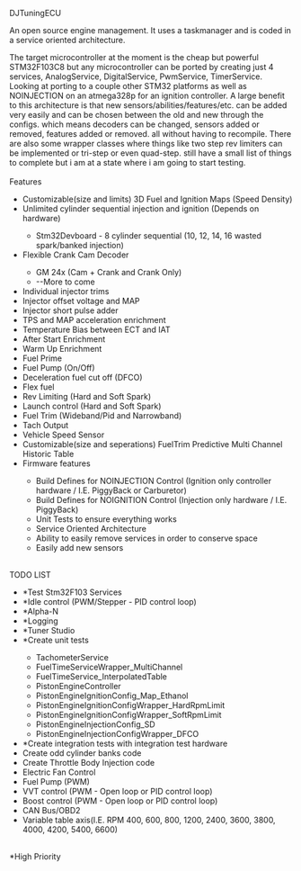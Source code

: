 DJTuningECU

An open source engine management. It uses a taskmanager and is coded in a service oriented architecture.

The target microcontroller at the moment is the cheap but powerful STM32F103C8 but any microcontroller can be ported by creating just 4 services, AnalogService, DigitalService, PwmService, TimerService. Looking at porting to a couple other STM32 platforms as well as NOINJECTION on an atmega328p for an ignition controller. A large benefit to this architecture is that new sensors/abilities/features/etc. can be added very easily and can be chosen between the old and new through the configs. which means decoders can be changed, sensors added or removed, features added or removed. all without having to recompile. There are also some wrapper classes where things like two step rev limiters can be implemented or tri-step or even quad-step. still have a small list of things to complete but i am at a state where i am going to start testing.
<br>
<br>
Features<br>
<ul>
  <li>Customizable(size and limits) 3D Fuel and Ignition Maps (Speed Density)</li>
  <li>Unlimited cylinder sequential injection and ignition (Depends on hardware)</li>
    <ul>
      <li>Stm32Devboard - 8 cylinder sequential (10, 12, 14, 16 wasted spark/banked injection)</li>
    </ul>
  <li>Flexible Crank Cam Decoder</li>
    <ul>
      <li>GM 24x (Cam + Crank and Crank Only)</li>
      <li>--More to come</li>
    </ul>
  <li>Individual injector trims</li>
  <li>Injector offset voltage and MAP</li>
  <li>Injector short pulse adder</li>
  <li>TPS and MAP acceleration enrichment</li>
  <li>Temperature Bias between ECT and IAT</li>
  <li>After Start Enrichment</li>
  <li>Warm Up Enrichment</li>
  <li>Fuel Prime</li>
  <li>Fuel Pump (On/Off)</li>
  <li>Deceleration fuel cut off (DFCO)</li>
  <li>Flex fuel</li>
  <li>Rev Limiting (Hard and Soft Spark)</li>
  <li>Launch control (Hard and Soft Spark)</li>
  <li>Fuel Trim (Wideband/Pid and Narrowband)</li>
  <li>Tach Output</li>
  <li>Vehicle Speed Sensor</li>
  <li>Customizable(size and seperations) FuelTrim Predictive Multi Channel Historic Table</li>
  <li>Firmware features</li>
    <ul>
      <li>Build Defines for NOINJECTION Control (Ignition only controller hardware / I.E. PiggyBack or Carburetor)</li>
      <li>Build Defines for NOIGNITION Control (Injection only hardware / I.E. PiggyBack)</li>
      <li>Unit Tests to ensure everything works</li>
      <li>Service Oriented Architecture</li>
      <li>Ability to easily remove services in order to conserve space</li>
      <li>Easily add new sensors</li>
    </ul>
</ul>
<br>
TODO LIST<br>
<ul>
  <li>*Test Stm32F103 Services</li>
  <li>*Idle control (PWM/Stepper - PID control loop)</li>
  <li>*Alpha-N</li>
  <li>*Logging</li>
  <li>*Tuner Studio</li>
  <li>*Create unit tests</li>
    <ul>
      <li>TachometerService</li>
      <li>FuelTimeServiceWrapper_MultiChannel</li>
      <li>FuelTimeService_InterpolatedTable</li>
      <li>PistonEngineController</li>
      <li>PistonEngineIgnitionConfig_Map_Ethanol</li>
      <li>PistonEngineIgnitionConfigWrapper_HardRpmLimit</li>
      <li>PistonEngineIgnitionConfigWrapper_SoftRpmLimit</li>
      <li>PistonEngineInjectionConfig_SD</li>
      <li>PistonEngineInjectionConfigWrapper_DFCO</li>
    </ul>
  <li>*Create integration tests with integration test hardware</li>
  <li>Create odd cylinder banks code</li>
  <li>Create Throttle Body Injection code</li>
  <li>Electric Fan Control</li>
  <li>Fuel Pump (PWM)</li>
  <li>VVT control (PWM - Open loop or PID control loop)</li>
  <li>Boost control (PWM - Open loop or PID control loop)</li>
  <li>CAN Bus/OBD2</li>
  <li>Variable table axis(I.E. RPM 400, 600, 800, 1200, 2400, 3600, 3800, 4000, 4200, 5400, 6600)</li>
</ul><br>
  *High Priority
